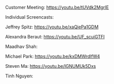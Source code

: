 Customer Meeting: https://youtu.be/tUVdk2MgrIE

Individual Screencasts:

Jeffrey Spitz: https://youtu.be/xaQiePa1GDM

Alexandra Beraut: https://youtu.be/UF_scuiGTFI

Maadhav Shah: 

Michael Park: https://youtu.be/kxDMWrdlfW4

Steven Ma: https://youtu.be/lGNUMUk5Dxs

Tinh Nguyen: 
